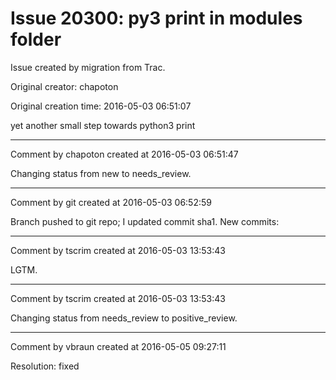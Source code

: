 # Issue 20300: py3 print in modules folder

Issue created by migration from Trac.

Original creator: chapoton

Original creation time: 2016-05-03 06:51:07

yet another small step towards python3 print


---

Comment by chapoton created at 2016-05-03 06:51:47

Changing status from new to needs_review.


---

Comment by git created at 2016-05-03 06:52:59

Branch pushed to git repo; I updated commit sha1. New commits:


---

Comment by tscrim created at 2016-05-03 13:53:43

LGTM.


---

Comment by tscrim created at 2016-05-03 13:53:43

Changing status from needs_review to positive_review.


---

Comment by vbraun created at 2016-05-05 09:27:11

Resolution: fixed
